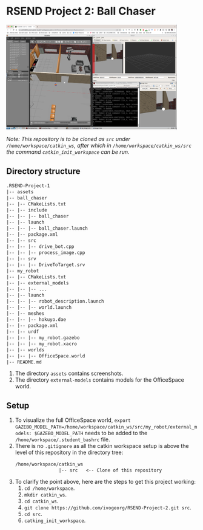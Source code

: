 # RSEND Project 2: Ball Chaser

<img src="/assets/Project-2-no-rviz-robot-model.png" width="450"/>

*Note: This repository is to be cloned as `src` under `/home/workspace/catkin_ws`, after which in `/home/workspace/catkin_ws/src` the command `catkin_init_workspace` can be run.*

## Directory structure
```
.RSEND-Project-1
|-- assets
|-- ball_chaser
|-- |-- CMakeLists.txt
|-- |-- include
|-- |-- |-- ball_chaser
|-- |-- launch
|-- |-- |-- ball_chaser.launch
|-- |-- package.xml
|-- |-- src
|-- |-- |-- drive_bot.cpp
|-- |-- |-- process_image.cpp
|-- |-- srv
|-- |-- |-- DriveToTarget.srv
|-- my_robot
|-- |-- CMakeLists.txt
|-- |-- external_models
|-- |-- |-- ...
|-- |-- launch
|-- |-- |-- robot_description.launch
|-- |-- |-- world.launch
|-- |-- meshes
|-- |-- |-- hokuyo.dae
|-- |-- package.xml
|-- |-- urdf
|-- |-- |-- my_robot.gazebo
|-- |-- |-- my_robot.xacro
|-- |-- worlds
|-- |-- |-- OfficeSpace.world
|-- README.md
```
1. The directory `assets` contains screenshots.
2. The directory `external-models` contains models for the OfficeSpace world.

## Setup
1. To visualize the full OfficeSpace world, `export GAZEBO_MODEL_PATH=/home/workspace/catkin_ws/src/my_robot/external_models:
$GAZEBO_MODEL_PATH` needs to be added to the `/home/workspace/.student_bashrc` file.
2. There is no `.gitignore` as all the catkin workspace setup is above the level of this repository in the directory tree:
   ```
   /home/workspace/catkin_ws
                   |-- src   <-- Clone of this repository
   ```
3. To clarify the point above, here are the steps to get this project working:
   1. `cd /home/workspace`.
   2. `mkdir catkin_ws`.
   3. `cd catkin_ws`.
   4. `git clone https://github.com/ivogeorg/RSEND-Project-2.git src`.
   5. `cd src`.
   6. `catking_init_workspace`.
